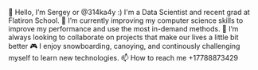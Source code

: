👋 Hello, I’m Sergey or @314ka4y  :) 
I'm a Data Scientist and recent grad at Flatiron School.
👀 I’m currently improving my computer science skills to improve my performance and use the most in-demand methods.
💞️ I’m always looking to collaborate on projects that make our lives a little bit better
🎮 I enjoy snowboarding, canoying, and continously challenging myself to learn new technologies.
📫 How to reach me +17788873429


<!---
314ka4y/314ka4y is a ✨ special ✨ repository because its `README.md` (this file) appears on your GitHub profile.
You can click the Preview link to take a look at your changes.
--->
